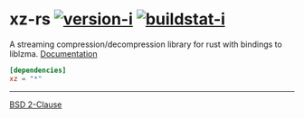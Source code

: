 xz-rs [![version-i][]][crates] [![buildstat-i][]][travis]
========

A streaming compression/decompression library for rust with bindings to liblzma.
[Documentation][docs]

```toml
[dependencies]
xz = "*"
```

--------

[BSD 2-Clause](LICENSE.md)

[docs]: http://simnalamburt.github.io/xz-rs
[crates]: //crates.io/crates/obj-rs
[travis]: //travis-ci.org/simnalamburt/obj-rs

[version-i]:   https://img.shields.io/badge/cargo-v0.0.1-red.svg?style=flat
[buildstat-i]: https://img.shields.io/travis/simnalamburt/xz-rs/master.svg?style=flat
